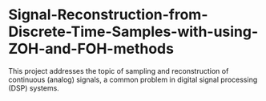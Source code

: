 # Signal-Reconstruction-from-Discrete-Time-Samples-with-using-ZOH-and-FOH-methods
This project addresses the topic of sampling and reconstruction of continuous (analog) signals, a common problem in digital signal processing (DSP) systems.
